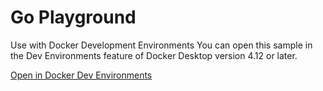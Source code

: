 # Go Playground
Use with Docker Development Environments
You can open this sample in the Dev Environments feature of Docker Desktop version 4.12 or later.

[Open in Docker Dev Environments](https://open.docker.com/dashboard/dev-envs?url=https://github.com/delartigued/go-playground.git)
